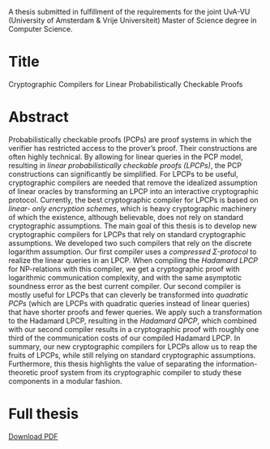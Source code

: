 A thesis submitted in fulfillment of the requirements for
the joint UvA-VU (University of Amsterdam & Vrije Universiteit) Master of Science degree in Computer Science.

# Title
Cryptographic Compilers for Linear Probabilistically Checkable Proofs

# Abstract
Probabilistically checkable proofs (PCPs) are proof systems in which the verifier
has restricted access to the prover’s proof. Their constructions are often
highly technical. By allowing for linear queries in the PCP model, resulting
in _linear probabilistically checkable proofs (LPCPs)_, the PCP constructions can
significantly be simplified. For LPCPs to be useful, cryptographic compilers are
needed that remove the idealized assumption of linear oracles by transforming
an LPCP into an interactive cryptographic protocol.
Currently, the best cryptographic compiler for LPCPs is based on _linear-
only encryption schemes_, which is heavy cryptographic machinery of which
the existence, although believable, does not rely on standard cryptographic
assumptions. The main goal of this thesis is to develop new cryptographic
compilers for LPCPs that rely on standard cryptographic assumptions. We developed
two such compilers that rely on the discrete logarithm assumption. Our
first compiler uses a _compressed Σ-protocol_ to realize the linear queries in an
LPCP. When compiling the _Hadamard LPCP_ for NP-relations with this compiler,
we get a cryptographic proof with logarithmic communication complexity,
and with the same asymptotic soundness error as the best current compiler.
Our second compiler is mostly useful for LPCPs that can cleverly be transformed
into _quadratic PCPs_ (which are LPCPs with quadratic queries instead
of linear queries) that have shorter proofs and fewer queries. We apply such
a transformation to the Hadamard LPCP, resulting in the _Hadamard QPCP_,
which combined with our second compiler results in a cryptographic proof with
roughly one third of the communication costs of our compiled Hadamard LPCP.
In summary, our new cryptographic compilers for LPCPs allow us to reap
the fruits of LPCPs, while still relying on standard cryptographic assumptions.
Furthermore, this thesis highlights the value of separating the information-
theoretic proof system from its cryptographic compiler to study these components in a modular fashion.

# Full thesis
[Download PDF](https://github.com/MarkBebawy/MSc-CS-Thesis/blob/main/MSc_CS_Thesis.pdf)
